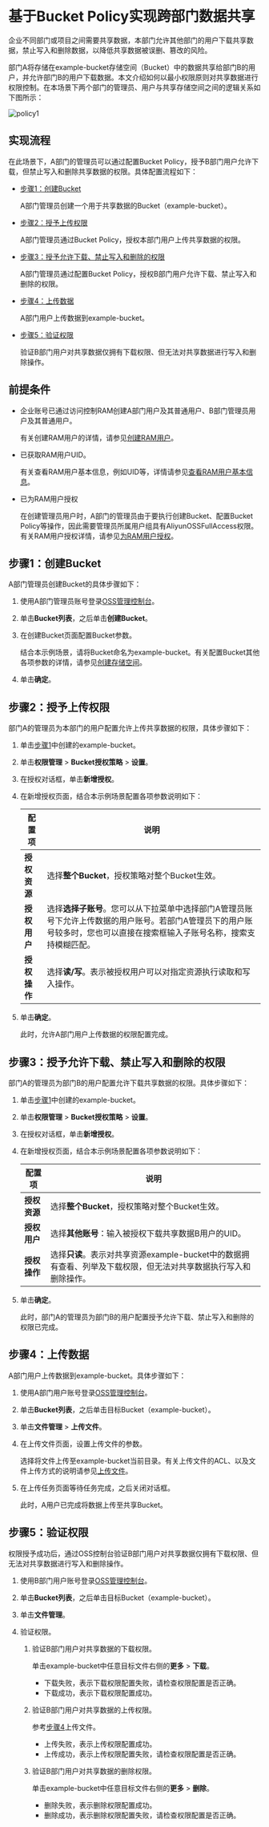 # 基于Bucket Policy实现跨部门数据共享

企业不同部门或项目之间需要共享数据，本部门允许其他部门的用户下载共享数据，禁止写入和删除数据，以降低共享数据被误删、篡改的风险。

部门A将存储在example-bucket存储空间（Bucket）中的数据共享给部门B的用户，并允许部门B的用户下载数据。本文介绍如何以最小权限原则对共享数据进行权限控制。在本场景下两个部门的管理员、用户与共享存储空间之间的逻辑关系如下图所示：

![policy1](https://static-aliyun-doc.oss-accelerate.aliyuncs.com/assets/img/zh-CN/2647559951/p148072.png)

## 实现流程

在此场景下，A部门的管理员可以通过配置Bucket Policy，授予B部门用户允许下载，但禁止写入和删除共享数据的权限。具体配置流程如下：

-   [步骤1：创建Bucket](#section_5fk_ibf_m39)

    A部门管理员创建一个用于共享数据的Bucket（example-bucket）。

-   [步骤2：授予上传权限](#section_0ii_5qq_1ki)

    A部门管理员通过Bucket Policy，授权本部门用户上传共享数据的权限。

-   [步骤3：授予允许下载、禁止写入和删除的权限](#section_vn6_z53_h52)

    A部门管理员通过配置Bucket Policy，授权B部门用户允许下载、禁止写入和删除的权限。

-   [步骤4：上传数据](#section_rdb_qkb_jea)

    A部门用户上传数据到example-bucket。

-   [步骤5：验证权限](#section_4qi_gsg_euw)

    验证B部门用户对共享数据仅拥有下载权限、但无法对共享数据进行写入和删除操作。


## 前提条件

-   企业账号已通过访问控制RAM创建A部门用户及其普通用户、B部门管理员用户及其普通用户。

    有关创建RAM用户的详情，请参见[创建RAM用户](/intl.zh-CN/用户管理/创建RAM用户.md)。

-   已获取RAM用户UID。

    有关查看RAM用户基本信息，例如UID等，详情请参见[查看RAM用户基本信息](/intl.zh-CN/用户管理/查看RAM用户基本信息.md)。

-   已为RAM用户授权

    在创建管理员用户时，A部门的管理员由于要执行创建Bucket、配置Bucket Policy等操作，因此需要管理员所属用户组具有AliyunOSSFullAccess权限。有关RAM用户授权详情，请参见[为RAM用户授权](/intl.zh-CN/用户管理/为RAM用户授权.md)。


## 步骤1：创建Bucket

A部门管理员创建Bucket的具体步骤如下：

1.  使用A部门管理员账号登录[OSS管理控制台](https://oss.console.aliyun.com/)。

2.  单击**Bucket列表**，之后单击**创建Bucket**。

3.  在创建Bucket页面配置Bucket参数。

    结合本示例场景，请将Bucket命名为example-bucket。有关配置Bucket其他各项参数的详情，请参见[创建存储空间](/intl.zh-CN/控制台用户指南/存储空间管理/创建存储空间.md)。

4.  单击**确定**。


## 步骤2：授予上传权限

部门A的管理员为本部门的用户配置允许上传共享数据的权限，具体步骤如下：

1.  单击[步骤1](#section_5fk_ibf_m39)中创建的example-bucket。

2.  单击**权限管理** \> **Bucket授权策略** \> **设置**。

3.  在授权对话框，单击**新增授权**。

4.  在新增授权页面，结合本示例场景配置各项参数说明如下：

    |配置项|说明|
    |---|--|
    |**授权资源**|选择**整个Bucket**，授权策略对整个Bucket生效。|
    |**授权用户**|选择**选择子账号**。您可以从下拉菜单中选择部门A管理员账号下允许上传数据的用户账号。若部门A管理员下的用户账号较多时，您也可以直接在搜索框输入子账号名称，搜索支持模糊匹配。 |
    |**授权操作**|选择**读/写**。表示被授权用户可以对指定资源执行读取和写入操作。 |

5.  单击**确定**。

    此时，允许A部门用户上传数据的权限配置完成。


## 步骤3：授予允许下载、禁止写入和删除的权限

部门A的管理员为部门B的用户配置允许下载共享数据的权限。具体步骤如下：

1.  单击[步骤1](#section_5fk_ibf_m39)中创建的example-bucket。

2.  单击**权限管理** \> **Bucket授权策略** \> **设置**。

3.  在授权对话框，单击**新增授权**。

4.  在新增授权页面，结合本示例场景配置各项参数说明如下：

    |配置项|说明|
    |---|--|
    |**授权资源**|选择**整个Bucket**，授权策略对整个Bucket生效。|
    |**授权用户**|选择**其他账号**：输入被授权下载共享数据B用户的UID。|
    |**授权操作**|选择**只读**。表示对共享资源example-bucket中的数据拥有查看、列举及下载权限，但无法对共享数据执行写入和删除操作。 |

5.  单击**确定**。

    此时，部门A的管理员为部门B的用户配置授予允许下载、禁止写入和删除的权限已完成。


## 步骤4：上传数据

A部门用户上传数据到example-bucket。具体步骤如下：

1.  使用A部门用户账号登录[OSS管理控制台](https://oss.console.aliyun.com/)。

2.  单击**Bucket列表**，之后单击目标Bucket（example-bucket）。

3.  单击**文件管理** \> **上传文件**。

4.  在上传文件页面，设置上传文件的参数。

    选择将文件上传至example-bucket当前目录。有关上传文件的ACL、以及文件上传方式的说明请参见[上传文件](/intl.zh-CN/快速入门/上传文件.md)。

5.  在上传任务页面等待任务完成，之后关闭对话框。

    此时，A用户已完成将数据上传至共享Bucket。


## 步骤5：验证权限

权限授予成功后，通过OSS控制台验证B部门用户对共享数据仅拥有下载权限、但无法对共享数据进行写入和删除操作。

1.  使用B部门用户账号登录[OSS管理控制台](https://oss.console.aliyun.com/)。

2.  单击**Bucket列表**，之后单击目标Bucket（example-bucket）。

3.  单击**文件管理**。

4.  验证权限。

    1.  验证B部门用户对共享数据的下载权限。

        单击example-bucket中任意目标文件右侧的**更多** \> **下载**。

        -   下载失败，表示下载权限配置失败，请检查权限配置是否正确。
        -   下载成功，表示下载权限配置成功。
    2.  验证B部门用户对共享数据的上传权限。

        参考[步骤4](#section_rdb_qkb_jea)上传文件。

        -   上传失败，表示上传权限配置成功。
        -   上传成功，表示上传权限配置失败，请检查权限配置是否正确。
    3.  验证B部门用户对共享数据的删除权限。

        单击example-bucket中任意目标文件右侧的**更多** \> **删除**。

        -   删除失败，表示删除权限配置成功。
        -   删除成功，表示删除权限配置失败，请检查权限配置是否正确。

